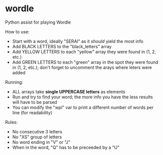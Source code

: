 # wordle
Python assist for playing Wordle

How to use:
  
- Start with a word, ideally "SERAI" as it _should_ yield the most info
- Add BLACK LETTERS to the "black_letters" array
- Add YELLOW LETTERS to each "yellow" array they were found in (1, 2, etc.)
- Add GREEN LETTERS to each "green" array in the spot they were found in (1, 2, etc.); don't forget to uncomment the arays where leters were added

Running:
- ALL arrays take **single UPPERCASE letters** as elements
- Run and try to find your word; the more info you have the less results will have to be parsed
- You can modify the "wpl" var to print a different number of words per line (for readability)

Rules:  
- No consecutive 3 letters
- No "XS" group of letters
- No word ending in "V" or "J"
- When in the word, "Q" has to be preceeded by a "U"
